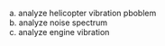 a. analyze helicopter vibration pboblem     
b. analyze noise spectrum   
c. analyze engine vibration  